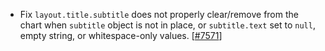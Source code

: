 - Fix `layout.title.subtitle` does not properly clear/remove from the chart when `subtitle` object is not in place, or `subtitle.text` set to `null`, empty string, or whitespace-only values. [[#7571](https://github.com/plotly/plotly.js/pull/7571)]
